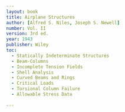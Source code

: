 ```yaml
---
layout: book
title: Airplane Structures
author: [Alfred S. Niles, Joseph S. Newell]
number: Vol. II
version: 3rd ed.
year: 1943
publisher: Wiley
toc:
  - Statically Indeterminate Structures
  - Beam-Columns
  - Incomplete Tension Fields
  - Shell Analysis
  - Curved Beams and Rings
  - Critical Loads
  - Torsional Column Failure
  - Allowable Stress Data
  
---
```

